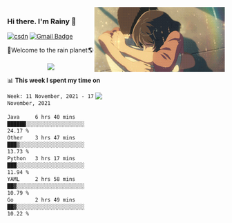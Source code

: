<img  align='right' height="150" src="https://github.com/LikeRainDay/LikeRainDay/blob/master/pic/img_rain_1.gif?raw=true">



### Hi there. I'm Rainy :lemon:

[![csdn](https://img.shields.io/badge/-csdn-c14438?style=flat-square&logo=c&logoColor=white)](https://blog.csdn.net/qq_15807167)
[![Gmail Badge](https://img.shields.io/badge/-gmail-c14438?style=flat-square&logo=Gmail&logoColor=white&link=mailto:houshuai0816@gmail.com)](mailto:houshuai0816@gmail.com)

🚀Welcome to the rain planet🌎

<center>
<img align='center'  src="https://source.unsplash.com/random/1200x600">
</center>

📊 **This week I spent my time on**

<img align='right'   width="300" src="https://github-readme-stats.vercel.app/api?username=LikeRainDay&show_icons=true&title_color=fff&icon_color=79ff97&text_color=9f9f9f&bg_color=151515">

<!--START_SECTION:waka-->
```text
Week: 11 November, 2021 - 17 November, 2021

Java     6 hrs 40 mins   ██████░░░░░░░░░░░░░░░░░░░   24.17 % 
Other    3 hrs 47 mins   ███▒░░░░░░░░░░░░░░░░░░░░░   13.73 % 
Python   3 hrs 17 mins   ███░░░░░░░░░░░░░░░░░░░░░░   11.94 % 
YAML     2 hrs 58 mins   ██▓░░░░░░░░░░░░░░░░░░░░░░   10.79 % 
Go       2 hrs 49 mins   ██▓░░░░░░░░░░░░░░░░░░░░░░   10.22 % 
```
<!--END_SECTION:waka-->
